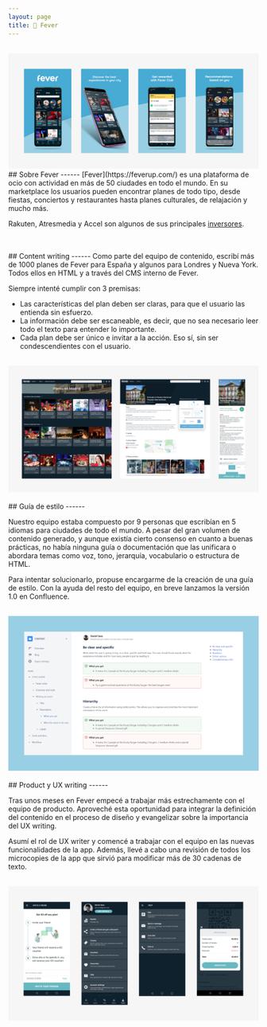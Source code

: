 ```yaml
---
layout: page
title: 🚀 Fever
---
```


<br>
<a href="{{ site.baseurl }}/assets/Fev_1.png" target="_blank">
    <img 
        src="/assets/Fev_1.png" 
        alt="Fev_1"
    >
</a>



<br>
## Sobre Fever
------
[Fever](https://feverup.com/) es una plataforma de ocio con actividad en más de 50 ciudades en todo el mundo. En su marketplace los usuarios pueden encontrar planes de todo tipo, desde fiestas, conciertos y restaurantes hasta planes culturales, de relajación y mucho más.

Rakuten, Atresmedia y Accel son algunos de sus principales [inversores](https://techcrunch.com/2019/08/04/data-driven-events-discovery-and-planning-startup-fever-raises-35-million-led-by-rakuten/?guccounter=1&guce_referrer=aHR0cHM6Ly93d3cuZ29vZ2xlLmNvbS8&guce_referrer_sig=AQAAALDc4r5RQdfQVYfvinZ9bRboLwWg_ZwbNKTnISSmYLqY8nccxegEMMZnaWwmPbdvlQT9TfYxTxHTmBuAjjR3DLBswgL6K0wwa-wmHiUMFefgPwMD6yHzJ_NGMv1EvYqwTBCF1V9mrD0JULIik089aSyz3xBT1W5nT1tD4mokIl_6).


<br>
<br>
## Content writing
------
Como parte del equipo de contenido, escribí más de 1000 planes de Fever para España y algunos para Londres y Nueva York. Todos ellos en HTML y a través del CMS interno de Fever.

Siempre intenté cumplir con 3 premisas: 
- Las características del plan deben ser claras, para que el usuario las entienda sin esfuerzo.
- La información debe ser escaneable, es decir, que no sea necesario leer todo el texto para entender lo importante.
- Cada plan debe ser único e invitar a la acción. Eso sí, sin ser condescendientes con el usuario.

<br>
<a href="{{ site.baseurl }}/assets/Fev_2.png" target="_blank">
    <img 
        src="/assets/Fev_2.png" 
        alt="Fev_2"
    >
</a>


<br>
<br>
## Guía de estilo
------

Nuestro equipo estaba compuesto por 9 personas que escribían en 5 idiomas para ciudades de todo el mundo. A pesar del gran volumen de contenido generado, y aunque existía cierto consenso en cuanto a buenas prácticas, no había ninguna guía o documentación que las unificara o abordara temas como voz, tono, jerarquía, vocabulario o estructura de HTML.

Para intentar solucionarlo, propuse encargarme de la creación de una guía de estilo. Con la ayuda del resto del equipo, en breve lanzamos la versión 1.0 en Confluence.

<br>
<a href="{{ site.baseurl }}/assets/Fev_3.png" target="_blank">
    <img 
        src="/assets/Fev_3.png" 
        alt="Fev_3"
    >
</a>


<br>
<br>
## Product y UX writing
------

Tras unos meses en Fever empecé a trabajar más estrechamente con el equipo de producto. Aproveché esta oportunidad para integrar la definición del contenido en el proceso de diseño y evangelizar sobre la importancia del UX writing.

Asumí el rol de UX writer y comencé a trabajar con el equipo en las nuevas funcionalidades de la app. Además, llevé a cabo una revisión de todos los microcopies de la app que sirvió para modificar más de 30 cadenas de texto. 

<br>
<a href="{{ site.baseurl }}/assets/Fev_4.png" target="_blank">
    <img 
        src="/assets/Fev_4.png" 
        alt="Fev_4"
    >
</a>
<br>
